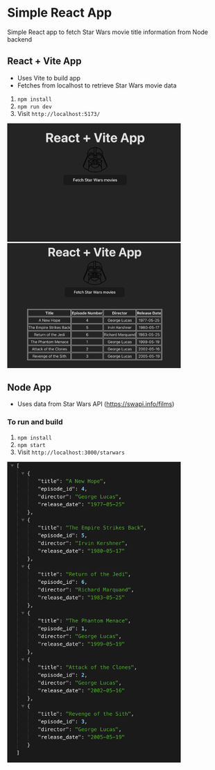 # Simple React App
Simple React app to fetch Star Wars movie title information from Node backend

## React + Vite App

- Uses Vite to build app
- Fetches from localhost to retrieve Star Wars movie data

 1. `npm install`
 2. `npm run dev` 
 3. Visit `http://localhost:5173/`

 <img src="./client/before_fetch.png" width="400">
 
 <img src="./client/after_fetch.png" width="400">

## Node App
 - Uses data from Star Wars API (https://swapi.info/films)
### To run and build
1. `npm install`
2. `npm start`
3. Visit `http://localhost:3000/starwars`

<img src="image.png" width="400">